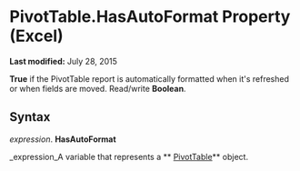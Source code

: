 
# PivotTable.HasAutoFormat Property (Excel)

 **Last modified:** July 28, 2015

 **True** if the PivotTable report is automatically formatted when it's refreshed or when fields are moved. Read/write **Boolean**.

## Syntax

 _expression_. **HasAutoFormat**

 _expression_A variable that represents a  ** [PivotTable](a9c1d4a0-78a9-f9a6-6daf-91cb63e45842.md)** object.

